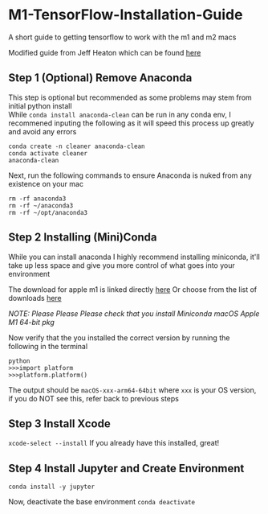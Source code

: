 # M1-TensorFlow-Installation-Guide
A short guide to getting tensorflow to work with the m1 and m2 macs

Modified guide from Jeff Heaton which can be found [here](https://github.com/jeffheaton/t81_558_deep_learning/blob/master/install/tensorflow-install-mac-metal-jan-2023.ipynb)

## Step 1 (Optional) Remove Anaconda
This step is optional but recommended as some problems may stem from initial python install  
While `conda install anaconda-clean` can be run in any conda env, I recommened inputing the following as it will speed this process up greatly and avoid any errors
```
conda create -n cleaner anaconda-clean
conda activate cleaner
anaconda-clean
```

Next, run the following commands to ensure Anaconda is nuked from any existence on your mac
```
rm -rf anaconda3
rm -rf ~/anaconda3
rm -rf ~/opt/anaconda3
```

## Step 2 Installing (Mini)Conda
While you can install anaconda I highly recommend installing miniconda, it'll take up less space and give you more control of what goes into your environment

The download for apple m1 is linked directly [here](https://repo.anaconda.com/miniconda/Miniconda3-latest-MacOSX-arm64.pkg)
Or choose from the list of downloads [here](https://docs.conda.io/en/latest/miniconda.html)

*NOTE: Please Please Please check that you install Miniconda macOS Apple M1 64-bit pkg*

Now verify that the you installed the correct version by running the following in the terminal
```
python
>>>import platform
>>>platform.platform()
```
The output should be `macOS-xxx-arm64-64bit` where `xxx` is your OS version, if you do NOT see this, refer back to previous steps

## Step 3 Install Xcode 
`xcode-select --install`
If you already have this installed, great!

## Step 4 Install Jupyter and Create Environment
`conda install -y jupyter`

Now, deactivate the base environment
`conda deactivate`





